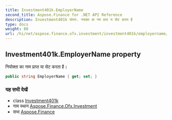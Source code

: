 ```yaml
---
title: Investment401k.EmployerName
second_title: Aspose.Finance for .NET API Reference
description: Investment401k संपत्त. नयक्त क नम प्रप्त य सेट करत है
type: docs
weight: 80
url: /hi/net/aspose.finance.ofx.investment/investment401k/employername/
---
```

## Investment401k.EmployerName property

नियोक्ता का नाम प्राप्त या सेट करता है।

```csharp
public string EmployerName { get; set; }
```

### यह सभी देखें

* class [Investment401k](../)
* नाम स्थान [Aspose.Finance.Ofx.Investment](../../investment401k/)
* सभा [Aspose.Finance](../../../)


